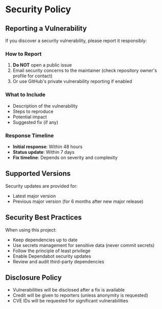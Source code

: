 # Security Policy

## Reporting a Vulnerability

If you discover a security vulnerability, please report it responsibly:

### How to Report

1. **Do NOT** open a public issue
2. Email security concerns to the maintainer (check repository owner's profile for contact)
3. Or use GitHub's private vulnerability reporting if enabled

### What to Include

- Description of the vulnerability
- Steps to reproduce
- Potential impact
- Suggested fix (if any)

### Response Timeline

- **Initial response**: Within 48 hours
- **Status update**: Within 7 days
- **Fix timeline**: Depends on severity and complexity

## Supported Versions

Security updates are provided for:
- Latest major version
- Previous major version (for 6 months after new major release)

## Security Best Practices

When using this project:
- Keep dependencies up to date
- Use secrets management for sensitive data (never commit secrets)
- Follow the principle of least privilege
- Enable Dependabot security updates
- Review and audit third-party dependencies

## Disclosure Policy

- Vulnerabilities will be disclosed after a fix is available
- Credit will be given to reporters (unless anonymity is requested)
- CVE IDs will be requested for significant vulnerabilities
